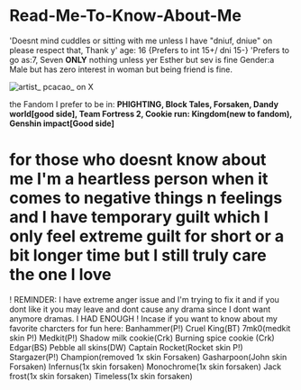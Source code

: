 # Read-Me-To-Know-About-Me
'Doesnt mind cuddles or sitting with me unless I have "dniuf, dniue" on please respect that, Thank y'
age: 16 {Prefers to int 15+/ dni 15-}
'Prefers to go as:7, Seven **ONLY** nothing unless yer Esther but sev is fine
Gender:a Male but has zero interest in woman but being friend is fine.

![artist_ pcacao_ on X](https://github.com/user-attachments/assets/4a7e4898-8225-446f-918d-38305c907222)

the Fandom I prefer to be in: **PHIGHTING, Block Tales, Forsaken, Dandy world[good side], Team Fortress 2, Cookie run: Kingdom(new to fandom), Genshin impact[Good side]**
# for those who doesnt know about me I'm a heartless person when it comes to negative things n feelings and I have temporary guilt which I only feel extreme guilt for short or a bit longer time but I still truly care the one I love
! REMINDER: I have extreme anger issue and I'm trying to fix it and if you dont like it you may leave and dont cause any drama since I dont want anymore dramas. I HAD ENOUGH ! 
Incase if you want to know about my favorite charcters for fun here:
Banhammer(P!) 
Cruel King(BT) 
7mk0(medkit skin P!) 
Medkit(P!) 
Shadow milk cookie(Crk) 
Burning spice cookie (Crk) 
Edgar(BS) 
Pebble all skins(DW) 
Captain Rocket(Rocket skin P!)
Stargazer(P!) 
Champion(removed 1x skin Forsaken) 
Gasharpoon(John skin Forsaken) 
Infernus(1x skin forsaken)
Monochrome(1x skin forsaken) 
Jack frost(1x skin forsaken) 
Timeless(1x skin forsaken) 